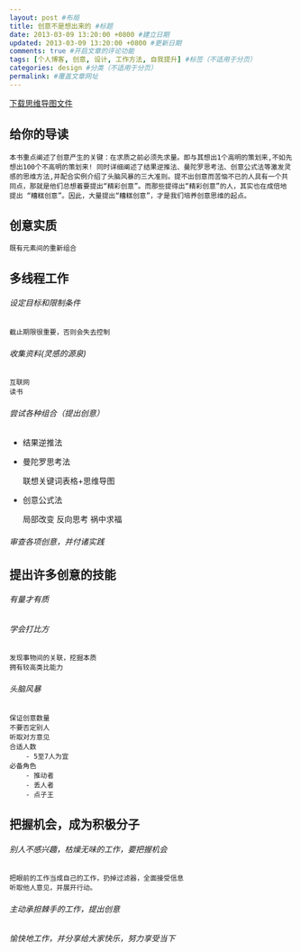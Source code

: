 ```yaml
---
layout: post #布局
title: 创意不是想出来的 #标题
date: 2013-03-09 13:20:00 +0800 #建立日期
updated: 2013-03-09 13:20:00 +0800 #更新日期
comments: true #开启文章的评论功能
tags: [个人博客, 创意, 设计, 工作方法, 自我提升] #标签（不适用于分页）
categories: design #分类（不适用于分页）
permalink: #覆盖文章网址
---
```


[下载思维导图文件](https://docs.google.com/file/d/0B7UFT4BR96esRjhrRHB0YlhtZE0/edit?usp=sharing)

## 给你的导读

	本书重点阐述了创意产生的关键：在求质之前必须先求量。即与其想出1个高明的策划来,不如先想出100个不高明的策划来! 同时详细阐述了结果逆推法、曼陀罗思考法、创意公式法等激发灵感的思维方法,并配合实例介绍了头脑风暴的三大准则。提不出创意而苦恼不已的人具有一个共同点，那就是他们总想着要提出“精彩创意”。而那些提得出“精彩创意”的人，其实也在成倍地提出 “糟糕创意”。因此，大量提出“糟糕创意”，才是我们培养创意思维的起点。

## 创意实质

	既有元素间的重新组合

## 多线程工作


###### 设定目标和限制条件

	截止期限很重要，否则会失去控制

###### 收集资料(灵感的源泉)

	互联网
	读书

###### 尝试各种组合（提出创意）

- 结果逆推法

- 曼陀罗思考法

	联想关键词表格+思维导图
	
- 创意公式法

	局部改变
	反向思考
	祸中求福
	
###### 审查各项创意，并付诸实践


## 提出许多创意的技能

###### 有量才有质

###### 学会打比方

	发现事物间的关联，挖掘本质
	拥有较高类比能力

###### 头脑风暴

	保证创意数量
	不要否定别人
	听取对方意见
	合适人数
		- 5至7人为宜
	必备角色
		- 推动者
		- 丢人者
		- 点子王

## 把握机会，成为积极分子


###### 别人不感兴趣，枯燥无味的工作，要把握机会

	把眼前的工作当成自己的工作，扔掉过滤器，全面接受信息
	听取他人意见，并展开行动。
	
###### 主动承担棘手的工作，提出创意

###### 愉快地工作，并分享给大家快乐，努力享受当下